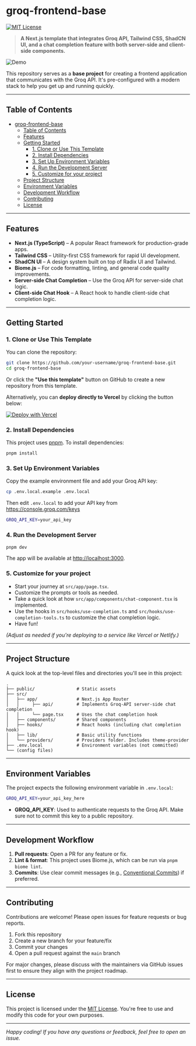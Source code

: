 # groq-frontend-base

[![MIT License](https://img.shields.io/badge/License-MIT-green.svg)](LICENSE)  

> **A Next.js template that integrates Groq API, Tailwind CSS, ShadCN UI, and a chat completion feature with both server-side and client-side components.**  

![Demo](public/demo.gif)


This repository serves as a **base project** for creating a frontend application that communicates with the Groq API. It's pre-configured with a modern stack to help you get up and running quickly.

---

## Table of Contents

- [groq-frontend-base](#groq-frontend-base)
  - [Table of Contents](#table-of-contents)
  - [Features](#features)
  - [Getting Started](#getting-started)
    - [1. Clone or Use This Template](#1-clone-or-use-this-template)
    - [2. Install Dependencies](#2-install-dependencies)
    - [3. Set Up Environment Variables](#3-set-up-environment-variables)
    - [4. Run the Development Server](#4-run-the-development-server)
    - [5. Customize for your project](#5-customize-for-your-project)
  - [Project Structure](#project-structure)
  - [Environment Variables](#environment-variables)
  - [Development Workflow](#development-workflow)
  - [Contributing](#contributing)
  - [License](#license)

---

## Features

- **Next.js (TypeScript)** – A popular React framework for production-grade apps.
- **Tailwind CSS** – Utility-first CSS framework for rapid UI development.
- **ShadCN UI** – A design system built on top of Radix UI and Tailwind.
- **Biome.js** – For code formatting, linting, and general code quality improvements.
- **Server-side Chat Completion** – Use the Groq API for server-side chat logic.
- **Client-side Chat Hook** – A React hook to handle client-side chat completion logic.

---

## Getting Started

### 1. Clone or Use This Template

You can clone the repository:

```bash
git clone https://github.com/your-username/groq-frontend-base.git
cd groq-frontend-base
```

Or click the **"Use this template"** button on GitHub to create a new repository from this template.

Alternatively, you can **deploy directly to Vercel** by clicking the button below:

[![Deploy with Vercel](https://vercel.com/button)](https://vercel.com/new/clone?demo-description=Next.js%20template%20integrating%20Groq%20API%2C%20Tailwind%20CSS%2C%20and%20ShadCN%20UI%20with%20chat%20completion%20and%20both%20server-side%20%26%20client-side%20components.&demo-image=%2F%2Fimages.ctfassets.net%2Fe5382hct74si%2F2Q8bQ6hZECKH4ZSYnMbTko%2Fbdb7e2ce90eca75f4535713f42da595e%2Fscreenshot.png&demo-title=Groq%20Starter&demo-url=https%3A%2F%2Ffrontend-base.groqlabs.com%2F&from=templates&products=%255B%257B%2522type%2522%253A%2522integration%2522%252C%2522protocol%2522%253A%2522ai%2522%252C%2522productSlug%2522%253A%2522api-key%2522%252C%2522integrationSlug%2522%253A%2522groq%2522%257D%255D&project-name=Groq%20Starter&repository-name=groq-starter&repository-url=https%3A%2F%2Fgithub.com%2Fgroq%2Fgroq-frontend-base&skippable-integrations=1)

### 2. Install Dependencies

This project uses [pnpm](https://pnpm.io/). To install dependencies:

```bash
pnpm install
```

### 3. Set Up Environment Variables

Copy the example environment file and add your Groq API key:

```bash
cp .env.local.example .env.local
```

Then edit `.env.local` to add your API key from https://console.groq.com/keys

```bash
GROQ_API_KEY=your_api_key
```

### 4. Run the Development Server

```bash
pnpm dev
```

The app will be available at [http://localhost:3000](http://localhost:3000).

### 5. Customize for your project

- Start your journey at `src/app/page.tsx`.
- Customize the prompts or tools as needed.
- Take a quick look at how `src/app/components/chat-component.tsx` is implemented.
- Use the hooks in `src/hooks/use-completion.ts` and `src/hooks/use-completion-tools.ts` to customize the chat completion logic.
- Have fun!

*(Adjust as needed if you're deploying to a service like Vercel or Netlify.)*

---

## Project Structure

A quick look at the top-level files and directories you'll see in this project:

```
.
├── public/                # Static assets
├── src/                   
│   ├── app/               # Next.js App Router
│   │     ├── api/         # Implements Groq-API server-side chat completion
│   │     └── page.tsx     # Uses the chat completion hook
│   ├── components/        # Shared components
│   ├── hooks/             # React hooks (including chat completion hook)
│   ├── lib/               # Basic utility functions
│   └── providers/         # Providers folder. Includes theme-provider
├── .env.local             # Environment variables (not committed)
└── (config files)
```

---

## Environment Variables

The project expects the following environment variable in `.env.local`:

```bash
GROQ_API_KEY=your_api_key_here
```

- **GROQ_API_KEY**: Used to authenticate requests to the Groq API. Make sure not to commit this key to a public repository.

---

## Development Workflow

1. **Pull requests**: Open a PR for any feature or fix.  
2. **Lint & format**: This project uses Biome.js, which can be run via `pnpm biome lint`.  
3. **Commits**: Use clear commit messages (e.g., [Conventional Commits](https://www.conventionalcommits.org/)) if preferred.  

---

## Contributing

Contributions are welcome! Please open issues for feature requests or bug reports.  
1. Fork this repository  
2. Create a new branch for your feature/fix  
3. Commit your changes  
4. Open a pull request against the `main` branch  

For major changes, please discuss with the maintainers via GitHub issues first to ensure they align with the project roadmap.

---

## License

This project is licensed under the [MIT License](LICENSE). You're free to use and modify this code for your own purposes.  

---

*Happy coding! If you have any questions or feedback, feel free to open an issue.*